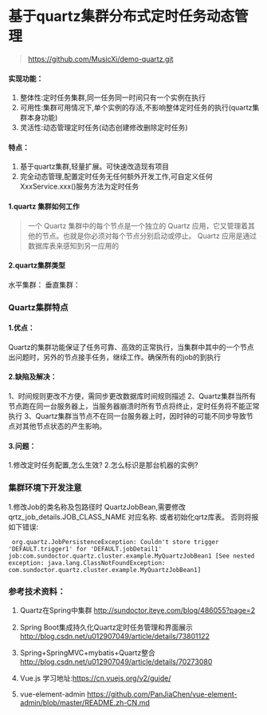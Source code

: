 # 基于quartz集群分布式定时任务动态管理 

> https://github.com/MusicXi/demo-quartz.git

#### 实现功能：
1. 整体性:定时任务集群,同一任务同一时间只有一个实例在执行
2. 可用性:集群可用情况下,单个实例的存活,不影响整体定时任务的执行(quartz集群本身功能)
3. 灵活性:动态管理定时任务(动态创建修改删除定时任务)

#### 特点：
1. 基于quartz集群,轻量扩展。可快速改造现有项目
2. 完全动态管理,配置定时任务无任何额外开发工作,可自定义任何XxxService.xxx()服务方法为定时任务

#### 1.quartz 集群如何工作
> 一个 Quartz 集群中的每个节点是一个独立的 Quartz 应用，它又管理着其他的节点。也就是你必须对每个节点分别启动或停止。
Quartz 应用是通过数据库表来感知到另一应用的

#### 2.quartz集群类型
水平集群：
垂直集群：


### Quartz集群特点

#### 1.优点：
 Quartz的集群功能保证了任务可靠、高效的正常执行，当集群中其中的一个节点出问题时，另外的节点接手任务，继续工作。确保所有的job的到执行
 
#### 2.缺陷及解决：
1、时间规则更改不方便，需同步更改数据库时间规则描述
2、Quartz集群当所有节点跑在同一台服务器上，当服务器崩溃时所有节点将终止，定时任务将不能正常执行
3、Quartz集群当节点不在同一台服务器上时，因时钟的可能不同步导致节点对其他节点状态的产生影响。



#### 3.问题：
1.修改定时任务配置,怎么生效?
2.怎么标识是那台机器的实例?

### 集群环境下开发注意
1.修改Job的类名称及包路径时 QuartzJobBean,需要修改qrtz_job_details.JOB_CLASS_NAME 对应名称. 或者初始化qrtz库表。
否则将报如下错误:
``` 
 org.quartz.JobPersistenceException: Couldn't store trigger 'DEFAULT.trigger1' for 'DEFAULT.jobDetail1' job:com.sundoctor.quartz.cluster.example.MyQuartzJobBean1 [See nested exception: java.lang.ClassNotFoundException: com.sundoctor.quartz.cluster.example.MyQuartzJobBean1]

```
### 参考技术资料：
1. Quartz在Spring中集群  http://sundoctor.iteye.com/blog/486055?page=2
2. Spring Boot集成持久化Quartz定时任务管理和界面展示 http://blog.csdn.net/u012907049/article/details/73801122
3. Spring+SpringMVC+mybatis+Quartz整合  http://blog.csdn.net/u012907049/article/details/70273080

4. Vue.js 学习地址:https://cn.vuejs.org/v2/guide/
5. vue-element-admin   https://github.com/PanJiaChen/vue-element-admin/blob/master/README.zh-CN.md
